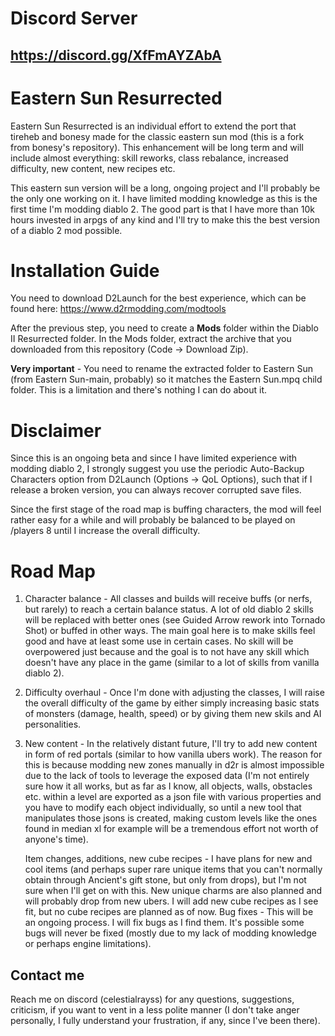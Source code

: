 # Discord Server
## https://discord.gg/XfFmAYZAbA

# Eastern Sun Resurrected
Eastern Sun Resurrected is an individual effort to extend the port that tireheb and bonesy made for the classic eastern sun mod (this is a fork from bonesy's repository). This enhancement will be long term and will include almost everything: skill reworks, class rebalance, increased difficulty, new content, new recipes etc.

This eastern sun version will be a long, ongoing project and I'll probably be the only one working on it. I have limited modding knowledge as this is the first time I'm modding diablo 2. The good part is that I have more than 10k hours invested in arpgs of any kind and I'll try to make this the best version of a diablo 2 mod possible.

# Installation Guide
You need to download D2Launch for the best experience, which can be found here: https://www.d2rmodding.com/modtools

After the previous step, you need to create a **Mods** folder within the Diablo II Resurrected folder. In the Mods folder, extract the archive that you downloaded from this repository (Code -> Download Zip).

**Very important** - You need to rename the extracted folder to Eastern Sun (from Eastern Sun-main, probably) so it matches the Eastern Sun.mpq child folder. This is a limitation and there's nothing I can do about it.

# Disclaimer
Since this is an ongoing beta and since I have limited experience with modding diablo 2, I strongly suggest you use the periodic Auto-Backup Characters option from D2Launch (Options -> QoL Options), such that if I release a broken version, you can always recover corrupted save files.

Since the first stage of the road map is buffing characters, the mod will feel rather easy for a while and will probably be balanced to be played on /players 8 until I increase the overall difficulty.

# Road Map
1. Character balance - All classes and builds will receive buffs (or nerfs, but rarely) to reach a certain balance status. A lot of old diablo 2 skills will be replaced with better ones (see Guided Arrow rework into Tornado Shot) or buffed in other ways. The main goal here is to make skills feel good and have at least some use in certain cases. No skill will be overpowered just because and the goal is to not have any skill which doesn't have any place in the game (similar to a lot of skills from vanilla diablo 2).
2. Difficulty overhaul - Once I'm done with adjusting the classes, I will raise the overall difficulty of the game by either simply increasing basic stats of monsters (damage, health, speed) or by giving them new skils and AI personalities.
3. New content - In the relatively distant future, I'll try to add new content in form of red portals (similar to how vanilla ubers work). The reason for this is because modding new zones manually in d2r is almost impossible due to the lack of tools to leverage the exposed data (I'm not entirely sure how it all works, but as far as I know, all objects, walls, obstacles etc. within a level are exported as a json file with various properties and you have to modify each object individually, so until a new tool that manipulates those jsons is created, making custom levels like the ones found in median xl for example will be a tremendous effort not worth of anyone's time).

   Item changes, additions, new cube recipes - I have plans for new and cool items (and perhaps super rare unique items that you can't normally obtain through Ancient's gift stone, but only from drops), but I'm not sure when I'll get on with this. New unique charms are also planned and will probably drop from new ubers. I will add new cube recipes as I see fit, but no cube recipes are planned as of now.
   Bug fixes - This will be an ongoing process. I will fix bugs as I find them. It's possible some bugs will never be fixed (mostly due to my lack of modding knowledge or perhaps engine limitations).

## Contact me
Reach me on discord (celestialrayss) for any questions, suggestions, criticism, if you want to vent in a less polite manner (I don't take anger personally, I fully understand your frustration, if any, since I've been there).
